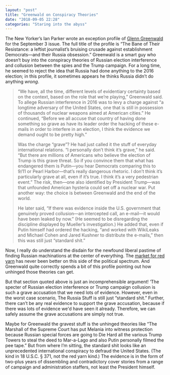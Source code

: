 ```yaml
---
layout: "post"
title: "Greenwald on Conspiracy Theories"
date: "2018-09-05 22:28"
categories: "Staring into the abyss"
---
```


The New Yorker’s Ian Parker wrote an exception profile of [Glenn Greenwald](https://www.newyorker.com/magazine/2018/09/03/glenn-greenwald-the-bane-of-their-resistance) for the September 3 issue. The full title of the profile is “The Bane of Their Resistance: a leftist journalist’s bruising crusade against establishment Democrats—and their Russia obsession.” Greenwald is a smart guy who doesn’t buy into the conspiracy theories of Russian election interference and collusion between the spies and the Trump campaign. For a long time, he seemed to reject the idea that Russia had done anything to the 2016 election; in this profile, it sometimes appears he thinks Russia didn’t do anything *wrong*.

> “We have, all the time, different levels of evidentiary certainty based on the context, based on the role that we’re playing,” Greenwald said. To allege Russian interference in 2016 was to levy a charge against “a longtime adversary of the United States, one that is still in possession of thousands of nuclear weapons aimed at American cities.” He continued, “Before we all accuse that country of having done something so grave as have its leader order the hacking of these e-mails in order to interfere in an election, I think the evidence we demand ought to be pretty high.”
>
> Was the charge “grave”? He had just called it the stuff of everyday international relations. “I personally don’t think it’s grave,” he said. “But there are millions of Americans who believe the election of Trump is this grave threat. So if you convince them that what has endangered them is Putin—you hear Democrats comparing this to 9/11 or Pearl Harbor—that’s really dangerous rhetoric. I don’t think it’s particularly grave at all, even if it’s true. I think it’s a very pedestrian event.” The risk, then—one also identified by President Trump—was that unfounded American hysteria could set off a nuclear war. Put another way: the choice is between Greenwald and the end of the world.
>
> He later said, “If there was evidence inside the U.S. government that genuinely proved collusion—an intercepted call, an e-mail—it would have been leaked by now.” (He seemed to be disregarding the discipline displayed by Mueller’s investigation.) He added that, even if Putin himself had ordered the hacking, “and worked with WikiLeaks and Michael Cohen and Jared Kushner to distribute the e-mails,” then this was still just “standard shit.”

Now, I really do understand the disdain for the newfound liberal pastime of finding Russian machinations at the center of everything. The [market for red yarn](https://www.youtube.com/watch?v=_nTpsv9PNqo) has never been better on this side of the political spectrum. And Greenwald quite correctly spends a bit of this profile pointing out how unhinged those theories can get.

But that section quoted above is just an incomprehensible argument! ‘The specter of Russian election interference or Trump campaign collusion is such a grave accusation that we need lots of evidence. However, even in the worst case scenario, The Russia Stuff is still just “standard shit.” Further, there can’t be any real evidence to support the grave accusation, because if there was lots of evidence we'd have seen it already. Therefore, we can safely assume the grave accusations are simply not true.

Maybe for Greenwald the gravest stuff is the unhinged theories like “The Marshall of the Supreme Court has put Melania into witness protection because Russian special forces are going to Die Hard all the various Trump Towers to steal the deed to Mar-a-Lago and also Putin personally filmed the pee tape.” But from where I’m sitting, the standard shit looks like an unprecedented international conspiracy to defraud the United States. (The kind in 18 U.S.C. § 371, not the red yarn kind.) The evidence is in the form of two-plus years of dissembling and contradictory cover stories from a range of campaign and administration staffers, not least the President himself.
